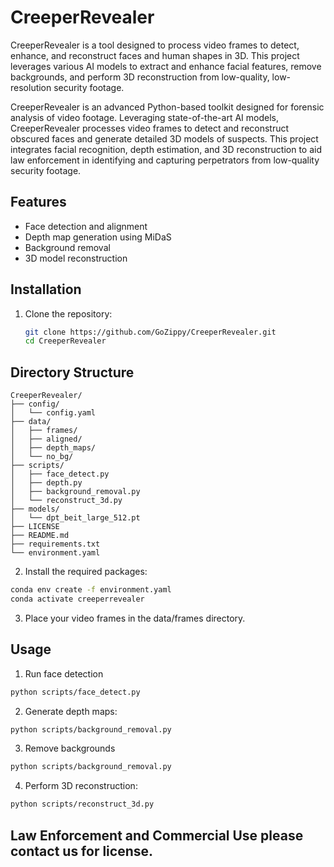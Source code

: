 # CreeperRevealer

CreeperRevealer is a tool designed to process video frames to detect, enhance, and reconstruct faces and human shapes in 3D. This project leverages various AI models to extract and enhance facial features, remove backgrounds, and perform 3D reconstruction from low-quality, low-resolution security footage.

CreeperRevealer is an advanced Python-based toolkit designed for forensic analysis of video footage. Leveraging state-of-the-art AI models, CreeperRevealer processes video frames to detect and reconstruct obscured faces and generate detailed 3D models of suspects. This project integrates facial recognition, depth estimation, and 3D reconstruction to aid law enforcement in identifying and capturing perpetrators from low-quality security footage.

## Features

- Face detection and alignment
- Depth map generation using MiDaS
- Background removal
- 3D model reconstruction

## Installation

1. Clone the repository:
   ```bash
   git clone https://github.com/GoZippy/CreeperRevealer.git
   cd CreeperRevealer

## Directory Structure
```plaintext
CreeperRevealer/
├── config/
│   └── config.yaml
├── data/
│   ├── frames/
│   ├── aligned/
│   ├── depth_maps/
│   └── no_bg/
├── scripts/
│   ├── face_detect.py
│   ├── depth.py
│   ├── background_removal.py
│   └── reconstruct_3d.py
├── models/
│   └── dpt_beit_large_512.pt
├── LICENSE
├── README.md
├── requirements.txt
└── environment.yaml
```

2. Install the required packages:
```bash
conda env create -f environment.yaml
conda activate creeperrevealer
```
3. Place your video frames in the data/frames directory.

## Usage

1. Run face detection
```bash
python scripts/face_detect.py
```
2. Generate depth maps:
```bash
python scripts/background_removal.py
```
3. Remove backgrounds
```bash
python scripts/background_removal.py
```
4. Perform 3D reconstruction:
```bash
python scripts/reconstruct_3d.py
```

## Law Enforcement and Commercial Use please contact us for license.


